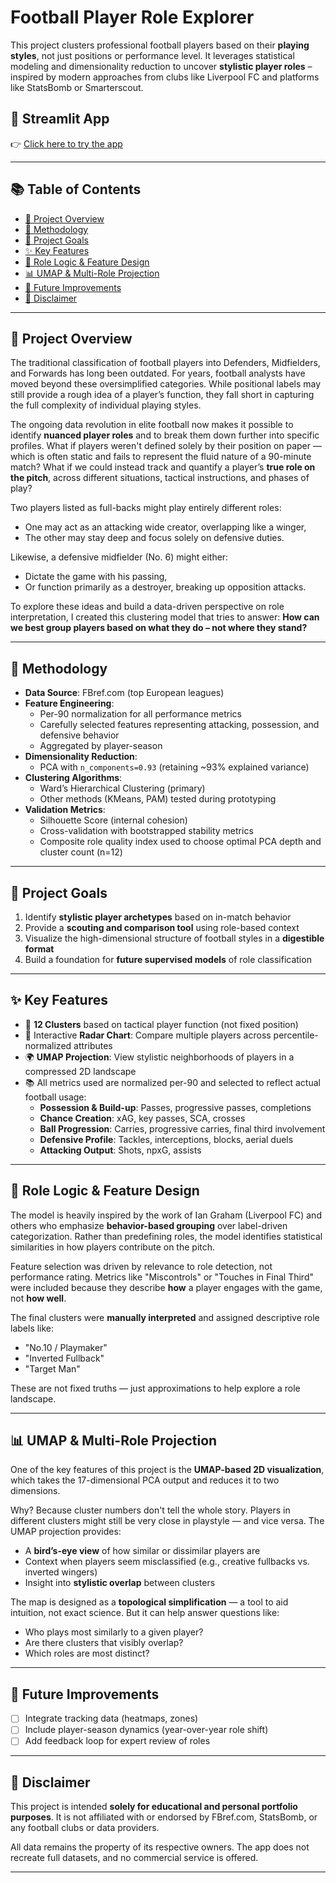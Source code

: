 # Football Player Role Explorer

This project clusters professional football players based on their **playing styles**, not just positions or performance level. It leverages statistical modeling and dimensionality reduction to uncover **stylistic player roles** – inspired by modern approaches from clubs like Liverpool FC and platforms like StatsBomb or Smarterscout.

## 🔗 Streamlit App
👉 [Click here to try the app](https://football-player-clustering.streamlit.app)

---

## 📚 Table of Contents

- [📖 Project Overview](#-project-overview)
- [🧪 Methodology](#-methodology)
- [🎯 Project Goals](#-project-goals)
- [✨ Key Features](#-key-features)
- [🧠 Role Logic & Feature Design](#-role-logic--feature-design)
- [📊 UMAP & Multi-Role Projection](#-umap--multi-role-projection)
- [🔧 Future Improvements](#-future-improvements)
- [📢 Disclaimer](#-disclaimer)

---

## 📖 Project Overview

The traditional classification of football players into Defenders, Midfielders, and Forwards has long been outdated. For years, football analysts have moved beyond these oversimplified categories. While positional labels may still provide a rough idea of a player’s function, they fall short in capturing the full complexity of individual playing styles.

The ongoing data revolution in elite football now makes it possible to identify **nuanced player roles** and to break them down further into specific profiles. What if players weren't defined solely by their position on paper — which is often static and fails to represent the fluid nature of a 90-minute match? What if we could instead track and quantify a player’s **true role on the pitch**, across different situations, tactical instructions, and phases of play?

Two players listed as full-backs might play entirely different roles:
- One may act as an attacking wide creator, overlapping like a winger,
- The other may stay deep and focus solely on defensive duties.

Likewise, a defensive midfielder (No. 6) might either:
- Dictate the game with his passing,
- Or function primarily as a destroyer, breaking up opposition attacks.

To explore these ideas and build a data-driven perspective on role interpretation, I created this clustering model that tries to answer: **How can we best group players based on what they do – not where they stand?**

---

## 🧪 Methodology

- **Data Source**: FBref.com (top European leagues)
- **Feature Engineering**:
  - Per-90 normalization for all performance metrics
  - Carefully selected features representing attacking, possession, and defensive behavior
  - Aggregated by player-season
- **Dimensionality Reduction**:
  - PCA with `n_components=0.93` (retaining ~93% explained variance)
- **Clustering Algorithms**:
  - Ward’s Hierarchical Clustering (primary)
  - Other methods (KMeans, PAM) tested during prototyping
- **Validation Metrics**:
  - Silhouette Score (internal cohesion)
  - Cross-validation with bootstrapped stability metrics
  - Composite role quality index used to choose optimal PCA depth and cluster count (n=12)

---

## 🎯 Project Goals

1. Identify **stylistic player archetypes** based on in-match behavior
2. Provide a **scouting and comparison tool** using role-based context
3. Visualize the high-dimensional structure of football styles in a **digestible format**
4. Build a foundation for **future supervised models** of role classification

---

## ✨ Key Features

- 🧩 **12 Clusters** based on tactical player function (not fixed position)
- 🎯 Interactive **Radar Chart**: Compare multiple players across percentile-normalized attributes
- 🌍 **UMAP Projection**: View stylistic neighborhoods of players in a compressed 2D landscape
- 📚 All metrics used are normalized per-90 and selected to reflect actual football usage:
  - **Possession & Build-up**: Passes, progressive passes, completions
  - **Chance Creation**: xAG, key passes, SCA, crosses
  - **Ball Progression**: Carries, progressive carries, final third involvement
  - **Defensive Profile**: Tackles, interceptions, blocks, aerial duels
  - **Attacking Output**: Shots, npxG, assists

---

## 🧠 Role Logic & Feature Design

The model is heavily inspired by the work of Ian Graham (Liverpool FC) and others who emphasize **behavior-based grouping** over label-driven categorization. Rather than predefining roles, the model identifies statistical similarities in how players contribute on the pitch.

Feature selection was driven by relevance to role detection, not performance rating. Metrics like "Miscontrols" or "Touches in Final Third" were included because they describe **how** a player engages with the game, not **how well**.

The final clusters were **manually interpreted** and assigned descriptive role labels like:
- "No.10 / Playmaker"
- "Inverted Fullback"
- "Target Man"

These are not fixed truths — just approximations to help explore a role landscape.

---

## 📊 UMAP & Multi-Role Projection

One of the key features of this project is the **UMAP-based 2D visualization**, which takes the 17-dimensional PCA output and reduces it to two dimensions.

Why? Because cluster numbers don't tell the whole story. Players in different clusters might still be very close in playstyle — and vice versa. The UMAP projection provides:
- A **bird’s-eye view** of how similar or dissimilar players are
- Context when players seem misclassified (e.g., creative fullbacks vs. inverted wingers)
- Insight into **stylistic overlap** between clusters

The map is designed as a **topological simplification** — a tool to aid intuition, not exact science. But it can help answer questions like:
- Who plays most similarly to a given player?
- Are there clusters that visibly overlap?
- Which roles are most distinct?

---

## 🔧 Future Improvements

- [ ] Integrate tracking data (heatmaps, zones)
- [ ] Include player-season dynamics (year-over-year role shift)
- [ ] Add feedback loop for expert review of roles

---

## 📢 Disclaimer

This project is intended **solely for educational and personal portfolio purposes**. It is not affiliated with or endorsed by FBref.com, StatsBomb, or any football clubs or data providers.

All data remains the property of its respective owners. The app does not recreate full datasets, and no commercial service is offered.

---
